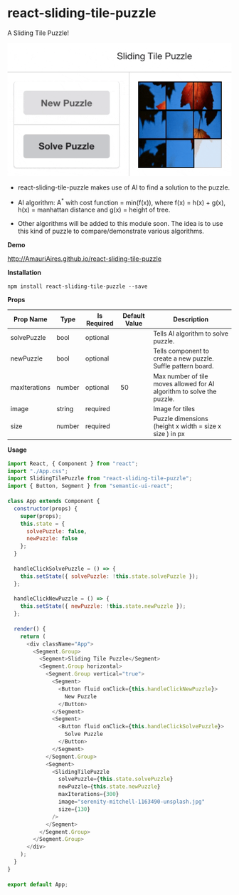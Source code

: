# react-sliding-tile-puzzle

A Sliding Tile Puzzle!

![](react-sliding-tile-puzzle.gif)

- react-sliding-tile-puzzle makes use of AI to find a solution to the puzzle.

- AI algorithm: A<sup>\*</sup> with cost function = min(f(x)), where f(x) = h(x) + g(x), h(x) = manhattan distance and g(x) = height of tree.

- Other algorithms will be added to this module soon. The idea is to use this kind of puzzle to compare/demonstrate various algorithms.

**Demo**

http://AmauriAires.github.io/react-sliding-tile-puzzle

**Installation**

```
npm install react-sliding-tile-puzzle --save
```

**Props**

| Prop Name     | Type   | Is Required | Default Value | Description                                                            |
| ------------- | ------ | ----------- | ------------- | ---------------------------------------------------------------------- |
| solvePuzzle   | bool   | optional    |               | Tells AI algorithm to solve puzzle.                                    |
| newPuzzle     | bool   | optional    |               | Tells component to create a new puzzle. Suffle pattern board.          |
| maxIterations | number | optional    | 50            | Max number of tile moves allowed for AI algorithm to solve the puzzle. |
| image         | string | required    |               | Image for tiles                                                        |
| size          | number | required    |               | Puzzle dimensions (height x width = size x size ) in px                |

**Usage**

```javascript
import React, { Component } from "react";
import "./App.css";
import SlidingTilePuzzle from "react-sliding-tile-puzzle";
import { Button, Segment } from "semantic-ui-react";

class App extends Component {
  constructor(props) {
    super(props);
    this.state = {
      solvePuzzle: false,
      newPuzzle: false
    };
  }

  handleClickSolvePuzzle = () => {
    this.setState({ solvePuzzle: !this.state.solvePuzzle });
  };

  handleClickNewPuzzle = () => {
    this.setState({ newPuzzle: !this.state.newPuzzle });
  };

  render() {
    return (
      <div className="App">
        <Segment.Group>
          <Segment>Sliding Tile Puzzle</Segment>
          <Segment.Group horizontal>
            <Segment.Group vertical="true">
              <Segment>
                <Button fluid onClick={this.handleClickNewPuzzle}>
                  New Puzzle
                </Button>
              </Segment>
              <Segment>
                <Button fluid onClick={this.handleClickSolvePuzzle}>
                  Solve Puzzle
                </Button>
              </Segment>
            </Segment.Group>
            <Segment>
              <SlidingTilePuzzle
                solvePuzzle={this.state.solvePuzzle}
                newPuzzle={this.state.newPuzzle}
                maxIterations={300}
                image="serenity-mitchell-1163490-unsplash.jpg"
                size={130}
              />
            </Segment>
          </Segment.Group>
        </Segment.Group>
      </div>
    );
  }
}

export default App;
```
